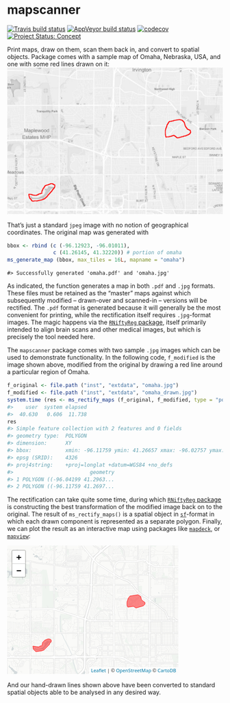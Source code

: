 <!-- README.md is generated from README.Rmd. Please edit that file -->

# mapscanner

<!-- badges: start -->

[![Travis build
status](https://travis-ci.org/mpadge/mapscanner.svg?branch=master)](https://travis-ci.org/mpadge/mapscanner)
[![AppVeyor build
status](https://ci.appveyor.com/api/projects/status/github/mpadge/mapscanner?branch=master&svg=true)](https://ci.appveyor.com/project/mpadge/mapscanner)
[![codecov](https://codecov.io/gh/mpadge/mapscanner/branch/master/graph/badge.svg)](https://codecov.io/gh/mpadge/mapscanner)
[![Project Status:
Concept](https://www.repostatus.org/badges/latest/concept.svg)](https://www.repostatus.org/#concept)
<!-- badges: end -->

Print maps, draw on them, scan them back in, and convert to spatial
objects. Package comes with a sample map of Omaha, Nebraska, USA, and
one with some red lines drawn on it: ![](./inst/extdata/omaha_drawn.jpg)

That’s just a standard `jpeg` image with no notion of geographical
coordinates. The original map was generated with

``` r
bbox <- rbind (c (-96.12923, -96.01011),
               c (41.26145, 41.32220)) # portion of omaha
ms_generate_map (bbox, max_tiles = 16L, mapname = "omaha")
```

    #> Successfully generated 'omaha.pdf' and 'omaha.jpg'

As indicated, the function generates a map in both `.pdf` and `.jpg`
formats. These files must be retained as the “master” maps against which
subsequently modified – drawn-over and scanned-in – versions will be
rectified. The `.pdf` format is generated because it will generally be
the most convenient for printing, while the rectification itself
requires `.jpg`-format images. The magic happens via the [`RNiftyReg`
package](https://github.com/jonclayden/RNiftyReg), itself primarily
intended to align brain scans and other medical images, but which is
precisely the tool needed here.

The `mapscanner` package comes with two sample `.jpg` images which can
be used to demonstrate functionality. In the following code,
`f_modified` is the image shown above, modified from the original by
drawing a red line around a particular region of Omaha.

``` r
f_original <- file.path ("inst", "extdata", "omaha.jpg")
f_modified <- file.path ("inst", "extdata", "omaha_drawn.jpg")
system.time (res <- ms_rectify_maps (f_original, f_modified, type = "polygons"))
#>    user  system elapsed 
#>  40.630   0.606  11.738
res
#> Simple feature collection with 2 features and 0 fields
#> geometry type:  POLYGON
#> dimension:      XY
#> bbox:           xmin: -96.11759 ymin: 41.26657 xmax: -96.02757 ymax: 41.3008
#> epsg (SRID):    4326
#> proj4string:    +proj=longlat +datum=WGS84 +no_defs
#>                         geometry
#> 1 POLYGON ((-96.04199 41.2963...
#> 2 POLYGON ((-96.11759 41.2697...
```

The rectification can take quite some time, during which [`RNiftyReg`
package](https://github.com/jonclayden/RNiftyReg) is constructing the
best transformation of the modified image back on to the original. The
result of `ms_rectify_maps()` is a spatial object in
[`sf`](https://cran.r-project.org/package=sf)-format in which each drawn
component is represented as a separate polygon. Finally, we can plot the
result as an interactive map using packages like
[`mapdeck`](https://github.com/symbolixAU/mapdeck), or
[`mapview`](https://github.com/r-spatial/mapview):

![](./man/figures/leaflet-1.png)

And our hand-drawn lines shown above have been converted to standard
spatial objects able to be analysed in any desired way.
